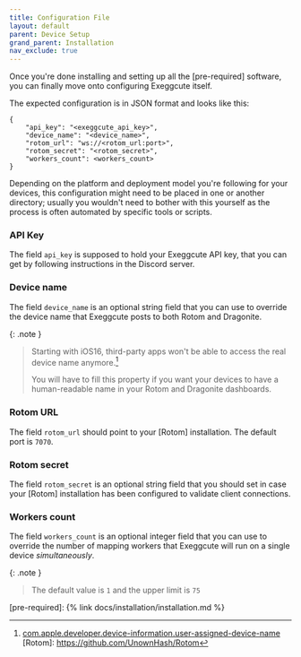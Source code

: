 ```yaml
---
title: Configuration File
layout: default
parent: Device Setup
grand_parent: Installation
nav_exclude: true
---
```


Once you're done installing and setting up all the [pre-required] software, you can finally move onto configuring Exeggcute itself.

The expected configuration is in JSON format and looks like this:

```
{
    "api_key": "<exeggcute_api_key>",
    "device_name": "<device_name>",
    "rotom_url": "ws://<rotom_url:port>",
    "rotom_secret": "<rotom_secret>",
    "workers_count": <workers_count>
}
```

Depending on the platform and deployment model you're following for your devices, this configuration might need to be placed in one or another directory; usually you wouldn't need to bother with this yourself as the process is often automated by specific tools or scripts.

### API Key

The field `api_key` is supposed to hold your Exeggcute API key, that you can get by following instructions in the Discord server.

### Device name
The field `device_name` is an optional string field that you can use to override the device name that Exeggcute posts to both Rotom and Dragonite.

{: .note }
> Starting with iOS16, third-party apps won't be able to access the real device name anymore.[^1]
>
> You will have to fill this property if you want your devices to have a human-readable name in your Rotom and Dragonite dashboards.

### Rotom URL
The field `rotom_url` should point to your [Rotom] installation. The default port is `7070`.

### Rotom secret
The field `rotom_secret` is an optional string field that you should set in case your [Rotom] installation has been configured to validate client connections.

### Workers count
The field `workers_count` is an optional integer field that you can use to override the number of mapping workers that Exeggcute will run on a single device _simultaneously_.

{: .note }
> The default value is `1` and the upper limit is `75`

[pre-required]: {% link docs/installation/installation.md %}
[^1]: [com.apple.developer.device-information.user-assigned-device-name](https://developer.apple.com/documentation/bundleresources/entitlements/com_apple_developer_device-information_user-assigned-device-name)
[Rotom]: https://github.com/UnownHash/Rotom
